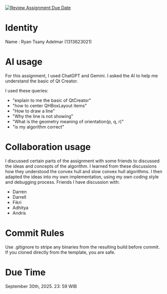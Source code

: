 [![Review Assignment Due Date](https://classroom.github.com/assets/deadline-readme-button-22041afd0340ce965d47ae6ef1cefeee28c7c493a6346c4f15d667ab976d596c.svg)](https://classroom.github.com/a/T_SwjO2j)
# Identity
Name : Ryan Tsany Adelmar (1313623021)

# AI usage
For this assignment, I used ChatGPT and Gemini. I asked the AI to help me understand the basic of Qt Creator.

I used these queries:

- "explain to me the basic of QtCreator"
- "how to center QHBoxLayout items"
- "How to draw a line"
- "Why the line is not showing"
- "What is the geometry meaning of orientation(p, q, r)"
- "is my algorithm correct"

# Collaboration usage
I discussed certain parts of the assignment with some friends to discussed the ideas and concepts of the algorithm. I learned from these discussions how they understood the convex hull and slow convex hull algorithms. I then adapted the ideas into my own implementation, using my own coding style and debugging process. Friends I have discussion with:
- Darren
- Darrell
- Fikri
- Adhitya
- Andris

# Commit Rules
Use .gitignore to stripe any binaries from the resulting build before commit.  If you cloned directly from the template, you are safe. 

# Due Time
September 30th, 2025. 23: 59 WIB

